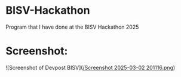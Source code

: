 # BISV-Hackathon
Program that I have done at the BISV Hackathon 2025

# Screenshot: 
![Screenshot of Devpost BISV]([/Screenshot 2025-03-02 201116.png](url))
